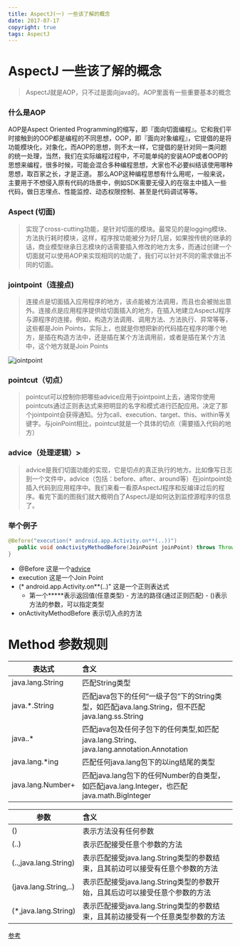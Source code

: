 ```yaml
---
title: AspectJ(一) 一些该了解的概念
date: 2017-07-17
copyright: true
tags: AspectJ
---
```


# AspectJ 一些该了解的概念

> AspectJ就是AOP，只不过是面向java的。AOP里面有一些重要基本的概念

### 什么是AOP

AOP是Aspect Oriented Programming的缩写，即『面向切面编程』。它和我们平时接触到的OOP都是编程的不同思想，OOP，即『面向对象编程』，它提倡的是将功能模块化，对象化，而AOP的思想，则不太一样，它提倡的是针对同一类问题的统一处理，当然，我们在实际编程过程中，不可能单纯的安装AOP或者OOP的思想来编程，很多时候，可能会混合多种编程思想，大家也不必要纠结该使用哪种思想，取百家之长，才是正道。
那么AOP这种编程思想有什么用呢，一般来说，主要用于不想侵入原有代码的场景中，例如SDK需要无侵入的在宿主中插入一些代码，做日志埋点、性能监控、动态权限控制、甚至是代码调试等等。

### Aspect  (切面) 
 >实现了cross-cutting功能，是针对切面的模块。最常见的是logging模块、方法执行耗时模块，这样，程序按功能被分为好几层，如果按传统的继承的话，商业模型继承日志模块的话需要插入修改的地方太多，而通过创建一个切面就可以使用AOP来实现相同的功能了，我们可以针对不同的需求做出不同的切面。

 ### jointpoint（连接点)
 >连接点是切面插入应用程序的地方，该点能被方法调用，而且也会被抛出意外。连接点是应用程序提供给切面插入的地方，在插入地建立AspectJ程序与源程序的连接。例如，构造方法调用、调用方法、方法执行、异常等等，这些都是Join Points，实际上，也就是你想把新的代码插在程序的哪个地方，是插在构造方法中，还是插在某个方法调用前，或者是插在某个方法中，这个地方就是Join Points
 
 ![jointpoint](http://img.blog.csdn.net/20160523093513387)


 ### pointcut（切点）
 >pointcut可以控制你把哪些advice应用于jointpoint上去，通常你使用pointcuts通过正则表达式来把明显的名字和模式进行匹配应用。决定了那个jointpoint会获得通知。分为call、execution、target、this、within等关键字。与joinPoint相比，pointcut就是一个具体的切点（需要插入代码的地方）


 ### <span id="advice"> advice（处理逻辑）>
 >advice是我们切面功能的实现，它是切点的真正执行的地方。比如像写日志到一个文件中，advice（包括：before、after、around等）在jointpoint处插入代码到应用程序中。我们来看一看原AspectJ程序和反编译过后的程序。看完下面的图我们就大概明白了AspectJ是如何达到监控源程序的信息了。


### 举个例子
 
 ```java
@Before("execution(* android.app.Activity.on**(..))")
    public void onActivityMethodBefore(JoinPoint joinPoint) throws Throwable {
}
 ```
  + @Before  这是一个[advice](#advice)
  + execution  这是一个Join Point
  + (* android.app.Activity.on\*\*(..)" 这是一个正则表达式 
     -  第一个**\***表示返回值(任意类型) - 方法的路径(通过正则匹配) - ()表示方法的参数，可以指定类型
  +  onActivityMethodBefore 表示切入点的方法


# Method 参数规则

|  表达式 |   含义  |
|----|:-------|
|java.lang.String	| 匹配String类型
|java.*.String	    |匹配java包下的任何“一级子包”下的String类型，如匹配java.lang.String，但不匹配java.lang.ss.String
|   java..*	        |匹配java包及任何子包下的任何类型,如匹配java.lang.String、java.lang.annotation.Annotation
|java.lang.*ing	    |匹配任何java.lang包下的以ing结尾的类型
|java.lang.Number+	|匹配java.lang包下的任何Number的自类型，如匹配java.lang.Integer，也匹配java.math.BigInteger

|   参数	| 含义  |
|----|:-------|
|()	|表示方法没有任何参数
|(..)	|表示匹配接受任意个参数的方法
|(..,java.lang.String)	|表示匹配接受java.lang.String类型的参数结束，且其前边可以接受有任意个参数的方法
|(java.lang.String,..)	|表示匹配接受java.lang.String类型的参数开始，且其后边可以接受任意个参数的方法
|(*,java.lang.String)	|表示匹配接受java.lang.String类型的参数结束，且其前边接受有一个任意类型参数的方法





 [参考](http://blog.csdn.net/eclipsexys/article/details/54425414)